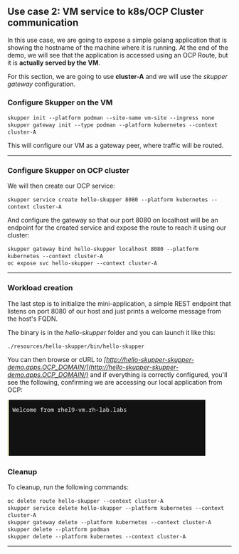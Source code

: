 ## Use case 2: VM service to k8s/OCP Cluster communication

In this use case, we are going to expose a simple golang application that is showing the hostname of the machine where it is running.
At the end of the demo, we will see that the application is accessed using an OCP Route, but it is **actually served by the VM**.

For this section, we are going to use **cluster-A** and we will use the _skupper gateway_ configuration.

### Configure Skupper on the VM

```shell
skupper init --platform podman --site-name vm-site --ingress none
skupper gateway init --type podman --platform kubernetes --context cluster-A
```

This will configure our VM as a gateway peer, where traffic will be routed.

---

### Configure Skupper on OCP cluster

We will then create our OCP service:

```shell
skupper service create hello-skupper 8080 --platform kubernetes --context cluster-A
```

And configure the gateway so that our port 8080 on localhost will be an endpoint for the created service and expose the route to reach it using our cluster:

```shell
skupper gateway bind hello-skupper localhost 8080 --platform kubernetes --context cluster-A
oc expose svc hello-skupper --context cluster-A
```

---

### Workload creation

The last step is to initialize the mini-application, a simple REST endpoint that listens on port 8080 of our host and just prints a welcome message from the host's FQDN.

The binary is in the _hello-skupper_ folder and you can launch it like this:

```shell
./resources/hello-skupper/bin/hello-skupper
```

You can then browse or cURL to _[http://hello-skupper-skupper-demo.apps.OCP_DOMAIN/](http://hello-skupper-skupper-demo.apps.OCP_DOMAIN/)_ and if everything is correctly configured, you'll see the following, confirming we are accessing our local application from OCP:

![](../_assets/hello-skupper.png)

### Cleanup

To cleanup, run the following commands:

```shell
oc delete route hello-skupper --context cluster-A
skupper service delete hello-skupper --platform kubernetes --context cluster-A
skupper gateway delete --platform kubernetes --context cluster-A
skupper delete --platform podman
skupper delete --platform kubernetes --context cluster-A
```

---
